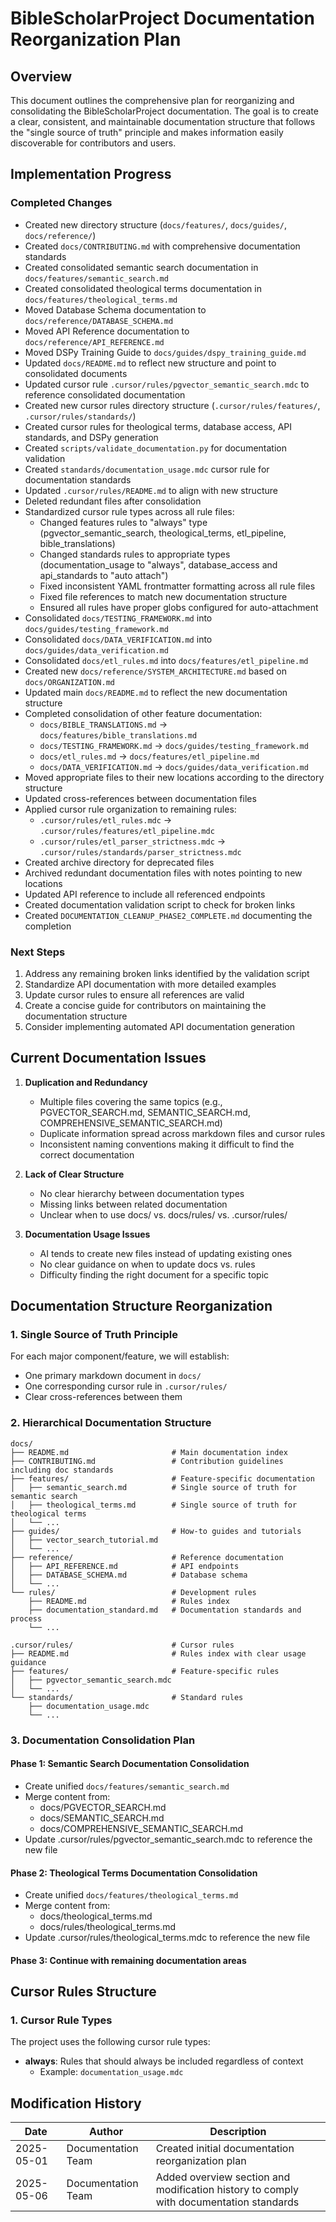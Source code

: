 # BibleScholarProject Documentation Reorganization Plan

## Overview

This document outlines the comprehensive plan for reorganizing and consolidating the BibleScholarProject documentation. The goal is to create a clear, consistent, and maintainable documentation structure that follows the "single source of truth" principle and makes information easily discoverable for contributors and users.

## Implementation Progress

### Completed Changes
- Created new directory structure (`docs/features/`, `docs/guides/`, `docs/reference/`)
- Created `docs/CONTRIBUTING.md` with comprehensive documentation standards
- Created consolidated semantic search documentation in `docs/features/semantic_search.md`
- Created consolidated theological terms documentation in `docs/features/theological_terms.md`
- Moved Database Schema documentation to `docs/reference/DATABASE_SCHEMA.md`
- Moved API Reference documentation to `docs/reference/API_REFERENCE.md`
- Moved DSPy Training Guide to `docs/guides/dspy_training_guide.md`
- Updated `docs/README.md` to reflect new structure and point to consolidated documents
- Updated cursor rule `.cursor/rules/pgvector_semantic_search.mdc` to reference consolidated documentation
- Created new cursor rules directory structure (`.cursor/rules/features/`, `.cursor/rules/standards/`)
- Created cursor rules for theological terms, database access, API standards, and DSPy generation
- Created `scripts/validate_documentation.py` for documentation validation
- Created `standards/documentation_usage.mdc` cursor rule for documentation standards
- Updated `.cursor/rules/README.md` to align with new structure
- Deleted redundant files after consolidation
- Standardized cursor rule types across all rule files:
  - Changed features rules to "always" type (pgvector_semantic_search, theological_terms, etl_pipeline, bible_translations)
  - Changed standards rules to appropriate types (documentation_usage to "always", database_access and api_standards to "auto attach")
  - Fixed inconsistent YAML frontmatter formatting across all rule files
  - Fixed file references to match new documentation structure
  - Ensured all rules have proper globs configured for auto-attachment
- Consolidated `docs/TESTING_FRAMEWORK.md` into `docs/guides/testing_framework.md`
- Consolidated `docs/DATA_VERIFICATION.md` into `docs/guides/data_verification.md`
- Consolidated `docs/etl_rules.md` into `docs/features/etl_pipeline.md`
- Created new `docs/reference/SYSTEM_ARCHITECTURE.md` based on `docs/ORGANIZATION.md`
- Updated main `docs/README.md` to reflect the new documentation structure
- Completed consolidation of other feature documentation:
  - `docs/BIBLE_TRANSLATIONS.md` → `docs/features/bible_translations.md`
  - `docs/TESTING_FRAMEWORK.md` → `docs/guides/testing_framework.md`
  - `docs/etl_rules.md` → `docs/features/etl_pipeline.md`
  - `docs/DATA_VERIFICATION.md` → `docs/guides/data_verification.md`
- Moved appropriate files to their new locations according to the directory structure
- Updated cross-references between documentation files
- Applied cursor rule organization to remaining rules:
  - `.cursor/rules/etl_rules.mdc` → `.cursor/rules/features/etl_pipeline.mdc`
  - `.cursor/rules/etl_parser_strictness.mdc` → `.cursor/rules/standards/parser_strictness.mdc`
- Created archive directory for deprecated files
- Archived redundant documentation files with notes pointing to new locations
- Updated API reference to include all referenced endpoints
- Created documentation validation script to check for broken links
- Created `DOCUMENTATION_CLEANUP_PHASE2_COMPLETE.md` documenting the completion

### Next Steps
1. Address any remaining broken links identified by the validation script
2. Standardize API documentation with more detailed examples
3. Update cursor rules to ensure all references are valid
4. Create a concise guide for contributors on maintaining the documentation structure
5. Consider implementing automated API documentation generation

## Current Documentation Issues

1. **Duplication and Redundancy**
   - Multiple files covering the same topics (e.g., PGVECTOR_SEARCH.md, SEMANTIC_SEARCH.md, COMPREHENSIVE_SEMANTIC_SEARCH.md)
   - Duplicate information spread across markdown files and cursor rules
   - Inconsistent naming conventions making it difficult to find the correct documentation

2. **Lack of Clear Structure**
   - No clear hierarchy between documentation types
   - Missing links between related documentation
   - Unclear when to use docs/ vs. docs/rules/ vs. .cursor/rules/

3. **Documentation Usage Issues**
   - AI tends to create new files instead of updating existing ones
   - No clear guidance on when to update docs vs. rules
   - Difficulty finding the right document for a specific topic

## Documentation Structure Reorganization

### 1. Single Source of Truth Principle

For each major component/feature, we will establish:
- One primary markdown document in `docs/`
- One corresponding cursor rule in `.cursor/rules/`
- Clear cross-references between them

### 2. Hierarchical Documentation Structure

```
docs/
├── README.md                       # Main documentation index
├── CONTRIBUTING.md                 # Contribution guidelines including doc standards
├── features/                       # Feature-specific documentation
│   ├── semantic_search.md          # Single source of truth for semantic search
│   ├── theological_terms.md        # Single source of truth for theological terms
│   └── ...
├── guides/                         # How-to guides and tutorials
│   ├── vector_search_tutorial.md
│   └── ...
├── reference/                      # Reference documentation
│   ├── API_REFERENCE.md            # API endpoints
│   ├── DATABASE_SCHEMA.md          # Database schema
│   └── ...
└── rules/                          # Development rules
    ├── README.md                   # Rules index
    ├── documentation_standard.md   # Documentation standards and process
    └── ...

.cursor/rules/                      # Cursor rules
├── README.md                       # Rules index with clear usage guidance
├── features/                       # Feature-specific rules
│   ├── pgvector_semantic_search.mdc
│   └── ...
└── standards/                      # Standard rules
    ├── documentation_usage.mdc
    └── ...
```

### 3. Documentation Consolidation Plan

#### Phase 1: Semantic Search Documentation Consolidation
- Create unified `docs/features/semantic_search.md` 
- Merge content from:
  - docs/PGVECTOR_SEARCH.md
  - docs/SEMANTIC_SEARCH.md
  - docs/COMPREHENSIVE_SEMANTIC_SEARCH.md 
- Update .cursor/rules/pgvector_semantic_search.mdc to reference the new file

#### Phase 2: Theological Terms Documentation Consolidation
- Create unified `docs/features/theological_terms.md`
- Merge content from:
  - docs/theological_terms.md
  - docs/rules/theological_terms.md
- Update .cursor/rules/theological_terms.mdc to reference the new file

#### Phase 3: Continue with remaining documentation areas

## Cursor Rules Structure

### 1. Cursor Rule Types

The project uses the following cursor rule types:

- **always**: Rules that should always be included regardless of context
  - Example: `documentation_usage.mdc`

## Modification History

| Date | Author | Description |
|------|--------|-------------|
| 2025-05-01 | Documentation Team | Created initial documentation reorganization plan |
| 2025-05-06 | Documentation Team | Added overview section and modification history to comply with documentation standards |